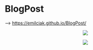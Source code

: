 # BlogPost

--> https://emilciak.github.io/BlogPost/

<p align="center">
<img src="https://user-images.githubusercontent.com/123416845/223579435-2a756c8d-5978-4e30-b6c8-f3ce24a3494a.png"/>
</p>

<p align="center">
<img src="https://user-images.githubusercontent.com/123416845/223579546-90c2ee37-945b-4778-a029-24e1373e2bc4.png"/>
</p>

